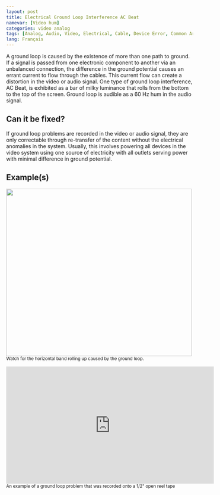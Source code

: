 ```yaml
---
layout: post
title: Electrical Ground Loop Interference AC Beat
namevar: [Video hum]
categories: video analog
tags: [Analog, Audio, Video, Electrical, Cable, Device Error, Common Artifacts]
lang: Français
---
```


A ground loop is caused by the existence of more than one path to ground. If a signal is passed from one electronic component to another via an unbalanced connection, the difference in the ground potential causes an errant current to flow through the cables. This current flow can create a distortion in the video or audio signal. One type of ground loop interference, AC Beat, is exhibited as a bar of milky luminance that rolls from the bottom to the top of the screen. Ground loop is audible as a 60 Hz hum in the audio signal.

## Can it be fixed?

If ground loop problems are recorded in the video or audio signal, they are only correctable through re-transfer of the content without the electrical anomalies in the system. Usually, this involves powering all devices in the video system using one source of electricity with all outlets serving power with minimal difference in ground potential.

## Example(s)

<img src="{{ site.baseurl }}/images/EGLI_AC_Beat_Flat.jpg" height="450" width="500"><br>
<sub>Watch for the horizontal band rolling up caused by the ground loop.</sub>

<iframe src="https://ia601504.us.archive.org/19/items/ElectricalgroundLoopInterference/ElectronicInterference.mp4" width="560" height="315" frameborder="0" webkitallowfullscreen="true" mozallowfullscreen="true" allowfullscreen></iframe>
<sub> An example of a ground loop problem that was recorded onto a 1/2" open reel tape</sub>
